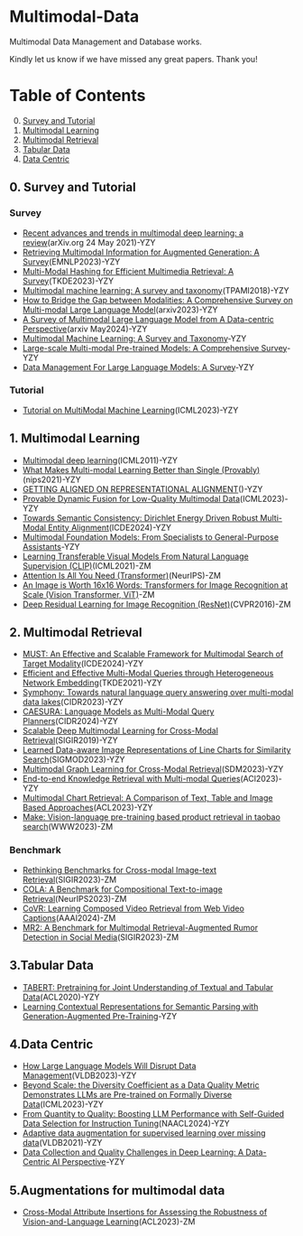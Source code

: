 # Multimodal-Data
Multimodal Data Management and Database works.

Kindly let us know if we have missed any great papers. Thank you!

Table of Contents
=================

0. [Survey and Tutorial](#0-survey-and-tutorial)
1. [Multimodal Learning](#1-multimodal-learning)
2. [Multimodal Retrieval](#2-multimodal-retrieval)
3. [Tabular Data](#3-tabular-data)
4. [Data Centric](#4-data-centric)
   




## 0. Survey and Tutorial

### Survey

* [Recent advances and trends in multimodal deep learning: a review](https://arxiv.org/pdf/2105.11087.pdf)(arXiv.org 24 May 2021)-YZY
* [Retrieving Multimodal Information for Augmented Generation: A Survey](https://arxiv.org/pdf/2303.10868.pdf)(EMNLP2023)-YZY
* [Multi-Modal Hashing for Efficient Multimedia Retrieval: A Survey](https://www.computer.org/csdl/journal/tk/2024/01/10144360/1NJh8b1uwKs)(TKDE2023)-YZY
* [Multimodal machine learning: A survey and taxonomy](https://arxiv.org/pdf/1705.09406.pdf)(TPAMI2018)-YZY
* [How to Bridge the Gap between Modalities: A Comprehensive Survey on Multi-modal Large Language Model](https://arxiv.org/pdf/2311.07594.pdf)(arxiv2023)-YZY
* [A Survey of Multimodal Large Language Model from A Data-centric Perspective](https://arxiv.org/pdf/2405.16640)(arxiv May2024)-YZY
* [Multimodal Machine Learning: A Survey and Taxonomy](https://arxiv.org/abs/1705.09406)-YZY
* [Large-scale Multi-modal Pre-trained Models: A Comprehensive Survey](https://link.springer.com/10.1007/s11633-022-1410-8)-YZY
* [Data Management For Large Language Models: A Survey](https://arxiv.org/abs/2312.01700)-YZY

### Tutorial
* [Tutorial on MultiModal Machine Learning](https://cmu-multicomp-lab.github.io/mmml-tutorial/icml2023/)(ICML2023)-YZY

## 1. Multimodal Learning
   
* [Multimodal deep learning](https://arxiv.org/pdf/2301.04856.pdf)(ICML2011)-YZY
* [What Makes Multi-modal Learning Better than Single (Provably)](https://proceedings.neurips.cc/paper/2021/file/5aa3405a3f865c10f420a4a7b55cbff3-Paper.pdf)(nips2021)-YZY
* [GETTING ALIGNED ON REPRESENTATIONAL ALIGNMENT](https://arxiv.org/pdf/2310.13018.pdf)()-YZY
* [Provable Dynamic Fusion for Low-Quality Multimodal Data](https://proceedings.mlr.press/v202/zhang23ar/zhang23ar.pdf)(ICML2023)-YZY
* [Towards Semantic Consistency: Dirichlet Energy Driven Robust Multi-Modal Entity Alignment](https://epubs.siam.org/doi/pdf/10.1137/1.9781611977653.ch17)(ICDE2024)-YZY
* [Multimodal Foundation Models: From Specialists to General-Purpose Assistants](http://arxiv.org/abs/2309.10020)-YZY
* [Learning Transferable Visual Models From Natural Language Supervision (CLIP)](https://helios.ntua.gr/pluginfile.php/144713/mod_folder/content/0/Multimodal%20tasks/Learning%20Transferable%20Visual%20Models%20From%20Natural%20Language%20Supervision.pdf)(ICML2021)-ZM
* [Attention Is All You Need (Transformer)](https://arxiv.org/pdf/1706.03762)(NeurIPS)-ZM
* [An Image is Worth 16x16 Words: Transformers for Image Recognition at Scale (Vision Transformer, ViT)](https://arxiv.org/pdf/2010.11929)-ZM
* [Deep Residual Learning for Image Recognition (ResNet)](https://openaccess.thecvf.com/content_cvpr_2016/papers/He_Deep_Residual_Learning_CVPR_2016_paper.pdf)(CVPR2016)-ZM
  


## 2. Multimodal Retrieval 
* [MUST: An Effective and Scalable Framework for Multimodal Search of Target Modality](https://arxiv.org/pdf/2312.06397.pdf)(ICDE2024)-YZY
* [Efficient and Effective Multi-Modal Queries through Heterogeneous Network Embedding](https://ieeexplore.ieee.org/abstract/document/9328543)(TKDE2021)-YZY
* [Symphony: Towards natural language query answering over multi-modal data lakes](https://www.cidrdb.org/cidr2023/papers/p51-chen.pdf)(CIDR2023)-YZY
* [CAESURA: Language Models as Multi-Modal Query Planners](https://arxiv.org/pdf/2308.03424.pdf)(CIDR2024)-YZY
* [Scalable Deep Multimodal Learning for Cross-Modal Retrieval](https://dl.acm.org/doi/10.1145/3331184.3331213)(SIGIR2019)-YZY
* [Learned Data-aware Image Representations of Line Charts for Similarity Search](https://dl.acm.org/doi/pdf/10.1145/3588942)(SIGMOD2023)-YZY
* [Multimodal Graph Learning for Cross-Modal Retrieval](https://epubs.siam.org/doi/pdf/10.1137/1.9781611977653.ch17)(SDM2023)-YZY
* [End-to-end Knowledge Retrieval with Multi-modal Queries](https://aclanthology.org/2023.acl-long.478.pdf)(ACl2023)-YZY
* [Multimodal Chart Retrieval: A Comparison of Text, Table and Image Based Approaches](https://openreview.net/pdf?id=asB4B-9zHlo)(ACL2023)-YZY
* [Make: Vision-language pre-training based product retrieval in taobao search](https://arxiv.org/pdf/2301.12646)(WWW2023)-ZM

### Benchmark
* [Rethinking Benchmarks for Cross-modal Image-text Retrieval](https://arxiv.org/pdf/2304.10824)(SIGIR2023)-ZM
* [COLA: A Benchmark for Compositional Text-to-image Retrieval](https://arxiv.org/pdf/2305.03689)(NeurIPS2023)-ZM
* [CoVR: Learning Composed Video Retrieval from Web Video Captions](https://arxiv.org/pdf/2308.14746)(AAAI2024)-ZM
* [MR2: A Benchmark for Multimodal Retrieval-Augmented Rumor Detection in Social Media](https://dl.acm.org/doi/pdf/10.1145/3539618.3591896)(SIGIR2023)-ZM

## 3.Tabular Data
* [TABERT: Pretraining for Joint Understanding of Textual and Tabular Data](https://arxiv.org/pdf/2005.08314)(ACL2020)-YZY
* [Learning Contextual Representations for Semantic Parsing with Generation-Augmented Pre-Training](https://openreview.net/pdf?id=asB4B-9zHlo)-YZY


## 4.Data Centric
* [How Large Language Models Will Disrupt Data Management](https://dl.acm.org/doi/10.14778/3611479.3611527)(VLDB2023)-YZY
* [Beyond Scale: the Diversity Coefficient as a Data Quality Metric Demonstrates LLMs are Pre-trained on Formally Diverse Data](https://arxiv.org/abs/2306.13840)(ICML2023)-YZY
* [From Quantity to Quality: Boosting LLM Performance with Self-Guided Data Selection for Instruction Tuning](https://arxiv.org/abs/2308.12032)(NAACL2024)-YZY
* [Adaptive data augmentation for supervised learning over missing data](https://dl.acm.org/doi/10.14778/3450980.3450989)(VLDB2021)-YZY
* [Data Collection and Quality Challenges in Deep Learning: A Data-Centric AI Perspective](http://arxiv.org/abs/2112.06409)-YZY


## 5.Augmentations for multimodal data
* [Cross-Modal Attribute Insertions for Assessing the Robustness of Vision-and-Language Learning](https://arxiv.org/pdf/2306.11065)(ACL2023)-ZM
